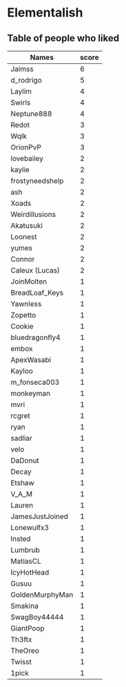 # Elementalish
## Table of people who liked
Names | score
--- | ---
Jaimss | 6
d_rodrigo | 5
Laylim | 4
Swirls | 4
Neptune888 | 4
Redot | 3
Wqlk | 3
OrionPvP | 3
lovebailey | 2
kaylie | 2
frostyneedshelp | 2
ash | 2
Xoads | 2
Weirdillusions | 2
Akatusuki | 2
Loonest | 2
yumes | 2
Connor | 2
Caleux (Lucas) | 2
JoinMolten | 1
BreadLoaf_Keys | 1
Yawnless | 1
Zopetto | 1
Cookie | 1
bluedragonfly4 | 1
embox | 1
ApexWasabi | 1
Kayloo | 1
m_fonseca003 | 1
monkeyman | 1
mvri | 1
rcgret | 1
ryan | 1
sadliar | 1
velo | 1
DaDonut | 1
Decay | 1
Etshaw | 1
V_A_M | 1
Lauren | 1
JamesJustJoined | 1
Lonewulfx3 | 1
Insted | 1
Lumbrub | 1
MatiasCL | 1
IcyHotHead | 1
Gusuu | 1
GoldenMurphyMan | 1
Smakina | 1
SwagBoy44444 | 1
GiantPoop | 1
Th3ftx | 1
TheOreo | 1
Twisst | 1
1pick | 1
